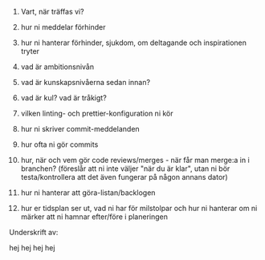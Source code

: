 1. Vart, när träffas vi?

2. hur ni meddelar förhinder

3. hur ni hanterar förhinder, sjukdom, om deltagande och inspirationen tryter

4. vad är ambitionsnivån

5. vad är kunskapsnivåerna sedan innan?

6. vad är kul? vad är tråkigt?

7. vilken linting- och prettier-konfiguration ni kör

8. hur ni skriver commit-meddelanden

9. hur ofta ni gör commits

10. hur, när och vem gör code reviews/merges - när får man merge:a in i branchen? (föreslår att ni inte väljer "när du är klar", utan ni bör testa/kontrollera att det även fungerar på någon annans dator)

11. hur ni hanterar att göra-listan/backlogen

12. hur er tidsplan ser ut, vad ni har för milstolpar och hur ni hanterar om ni märker att ni hamnar efter/före i planeringen

Underskrift av:

hej hej hej hej

